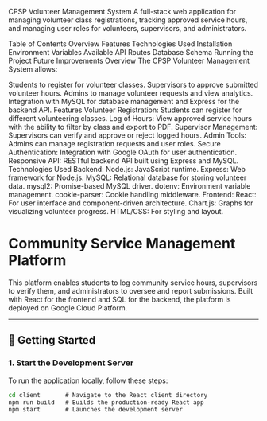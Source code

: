 CPSP Volunteer Management System
A full-stack web application for managing volunteer class registrations, tracking approved service hours, and managing user roles for volunteers, supervisors, and administrators.

Table of Contents
Overview
Features
Technologies Used
Installation
Environment Variables
Available API Routes
Database Schema
Running the Project
Future Improvements
Overview
The CPSP Volunteer Management System allows:

Students to register for volunteer classes.
Supervisors to approve submitted volunteer hours.
Admins to manage volunteer requests and view analytics.
Integration with MySQL for database management and Express for the backend API.
Features
Volunteer Registration: Students can register for different volunteering classes.
Log of Hours: View approved service hours with the ability to filter by class and export to PDF.
Supervisor Management: Supervisors can verify and approve or reject logged hours.
Admin Tools: Admins can manage registration requests and user roles.
Secure Authentication: Integration with Google OAuth for user authentication.
Responsive API: RESTful backend API built using Express and MySQL.
Technologies Used
Backend:
Node.js: JavaScript runtime.
Express: Web framework for Node.js.
MySQL: Relational database for storing volunteer data.
mysql2: Promise-based MySQL driver.
dotenv: Environment variable management.
cookie-parser: Cookie handling middleware.
Frontend:
React: For user interface and component-driven architecture.
Chart.js: Graphs for visualizing volunteer progress.
HTML/CSS: For styling and layout.

# Community Service Management Platform

This platform enables students to log community service hours, supervisors to verify them, and administrators to oversee and report submissions. Built with React for the frontend and SQL for the backend, the platform is deployed on Google Cloud Platform.

---

## 🚀 Getting Started

### 1. Start the Development Server

To run the application locally, follow these steps:

```bash
cd client       # Navigate to the React client directory
npm run build   # Builds the production-ready React app
npm start       # Launches the development server


